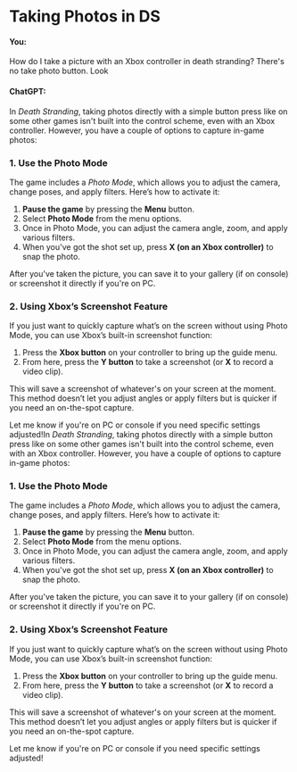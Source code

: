 # Taking Photos in DS

#### You:
How do I take a picture with an Xbox controller in death stranding? There's no take photo button. Look

#### ChatGPT:
In *Death Stranding*, taking photos directly with a simple button press like on some other games isn't built into the control scheme, even with an Xbox controller. However, you have a couple of options to capture in-game photos:

### 1. **Use the Photo Mode**

The game includes a *Photo Mode*, which allows you to adjust the camera, change poses, and apply filters. Here’s how to activate it:

1. **Pause the game** by pressing the **Menu** button.
2. Select **Photo Mode** from the menu options.
3. Once in Photo Mode, you can adjust the camera angle, zoom, and apply various filters.
4. When you've got the shot set up, press **X (on an Xbox controller)** to snap the photo.

After you've taken the picture, you can save it to your gallery (if on console) or screenshot it directly if you're on PC.

### 2. **Using Xbox’s Screenshot Feature**

If you just want to quickly capture what’s on the screen without using Photo Mode, you can use Xbox’s built-in screenshot function:

1. Press the **Xbox button** on your controller to bring up the guide menu.
2. From here, press the **Y button** to take a screenshot (or **X** to record a video clip).

This will save a screenshot of whatever's on your screen at the moment. This method doesn’t let you adjust angles or apply filters but is quicker if you need an on-the-spot capture.

Let me know if you're on PC or console if you need specific settings adjusted!In *Death Stranding*, taking photos directly with a simple button press like on some other games isn't built into the control scheme, even with an Xbox controller. However, you have a couple of options to capture in-game photos:

### 1. **Use the Photo Mode**

The game includes a *Photo Mode*, which allows you to adjust the camera, change poses, and apply filters. Here’s how to activate it:

1. **Pause the game** by pressing the **Menu** button.
2. Select **Photo Mode** from the menu options.
3. Once in Photo Mode, you can adjust the camera angle, zoom, and apply various filters.
4. When you've got the shot set up, press **X (on an Xbox controller)** to snap the photo.

After you've taken the picture, you can save it to your gallery (if on console) or screenshot it directly if you're on PC.

### 2. **Using Xbox’s Screenshot Feature**

If you just want to quickly capture what’s on the screen without using Photo Mode, you can use Xbox’s built-in screenshot function:

1. Press the **Xbox button** on your controller to bring up the guide menu.
2. From here, press the **Y button** to take a screenshot (or **X** to record a video clip).

This will save a screenshot of whatever's on your screen at the moment. This method doesn’t let you adjust angles or apply filters but is quicker if you need an on-the-spot capture.

Let me know if you're on PC or console if you need specific settings adjusted!
